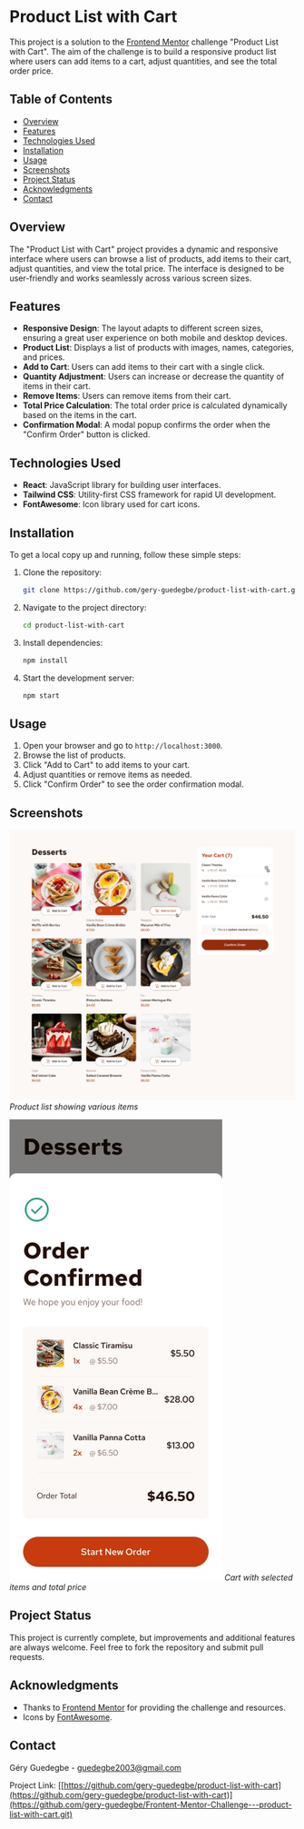 # Product List with Cart

This project is a solution to the [Frontend Mentor](https://www.frontendmentor.io) challenge "Product List with Cart". The aim of the challenge is to build a responsive product list where users can add items to a cart, adjust quantities, and see the total order price.

## Table of Contents

- [Overview](#overview)
- [Features](#features)
- [Technologies Used](#technologies-used)
- [Installation](#installation)
- [Usage](#usage)
- [Screenshots](#screenshots)
- [Project Status](#project-status)
- [Acknowledgments](#acknowledgments)
- [Contact](#contact)

## Overview

The "Product List with Cart" project provides a dynamic and responsive interface where users can browse a list of products, add items to their cart, adjust quantities, and view the total price. The interface is designed to be user-friendly and works seamlessly across various screen sizes.

## Features

- **Responsive Design**: The layout adapts to different screen sizes, ensuring a great user experience on both mobile and desktop devices.
- **Product List**: Displays a list of products with images, names, categories, and prices.
- **Add to Cart**: Users can add items to their cart with a single click.
- **Quantity Adjustment**: Users can increase or decrease the quantity of items in their cart.
- **Remove Items**: Users can remove items from their cart.
- **Total Price Calculation**: The total order price is calculated dynamically based on the items in the cart.
- **Confirmation Modal**: A modal popup confirms the order when the "Confirm Order" button is clicked.

## Technologies Used

- **React**: JavaScript library for building user interfaces.
- **Tailwind CSS**: Utility-first CSS framework for rapid UI development.
- **FontAwesome**: Icon library used for cart icons.

## Installation

To get a local copy up and running, follow these simple steps:

1. Clone the repository:
   ```bash
   git clone https://github.com/gery-guedegbe/product-list-with-cart.git
   ```
2. Navigate to the project directory:
   ```bash
   cd product-list-with-cart
   ```
3. Install dependencies:
   ```bash
   npm install
   ```
4. Start the development server:
   ```bash
   npm start
   ```

## Usage

1. Open your browser and go to `http://localhost:3000`.
2. Browse the list of products.
3. Click "Add to Cart" to add items to your cart.
4. Adjust quantities or remove items as needed.
5. Click "Confirm Order" to see the order confirmation modal.

## Screenshots

![Product List](./src/design/active-states.jpg)
_Product list showing various items_

![Cart](./src/design/mobile-design-order-confirmation.jpg)
_Cart with selected items and total price_

## Project Status

This project is currently complete, but improvements and additional features are always welcome. Feel free to fork the repository and submit pull requests.

## Acknowledgments

- Thanks to [Frontend Mentor](https://www.frontendmentor.io) for providing the challenge and resources.
- Icons by [FontAwesome](https://fontawesome.com).

## Contact

Géry Guedegbe - [guedegbe2003@gmail.com](mailto:guedegbe2003@gmail.com)

Project Link: [[https://github.com/gery-guedegbe/product-list-with-cart](https://github.com/gery-guedegbe/product-list-with-cart)](https://github.com/gery-guedegbe/Frontent-Mentor-Challenge---product-list-with-cart.git)
